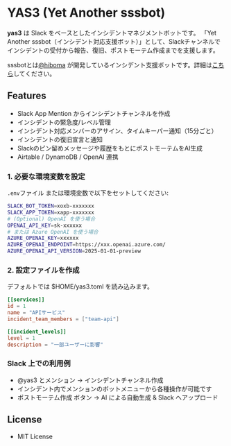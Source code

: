 # YAS3 (Yet Another sssbot)

**yas3** は Slack をベースとしたインシデントマネジメントボットです。
「Yet Another sssbot（インシデント対応支援ボット）」として、Slackチャンネルでインシデントの受付から報告、復旧、ポストモーテム作成までを支援します。

sssbotとは[@hiboma](https://github.com/hiboma) が開発しているインシデント支援ボットです。詳細は[こちら](https://speakerdeck.com/hiboma/insidentoresuponsuwozi-dong-hua-dezhi-yuan-suru-slack-bot-deren-ji-ti-nasekiyuriteidui-ce-woshi-xian-suru)してください。

## Features

- Slack App Mention からインシデントチャンネルを作成
- インシデントの緊急度/レベル管理
- インシデント対応メンバーのアサイン、タイムキーパー通知（15分ごと）
- インシデントの復旧宣言と通知
- Slackのピン留めメッセージや履歴をもとにポストモーテムをAI生成
- Airtable / DynamoDB / OpenAI 連携

### 1. 必要な環境変数を設定

`.env`ファイル または環境変数で以下をセットしてください:

```bash
SLACK_BOT_TOKEN=xoxb-xxxxxxx
SLACK_APP_TOKEN=xapp-xxxxxxx
# (Optional) OpenAI を使う場合
OPENAI_API_KEY=sk-xxxxxx
# または Azure OpenAI を使う場合
AZURE_OPENAI_KEY=xxxxxx
AZURE_OPENAI_ENDPOINT=https://xxx.openai.azure.com/
AZURE_OPENAI_API_VERSION=2025-01-01-preview
```

### 2. 設定ファイルを作成
デフォルトでは $HOME/yas3.toml を読み込みます。

```toml
[[services]]
id = 1
name = "APIサービス"
incident_team_members = ["team-api"]

[[incident_levels]]
level = 1
description = "一部ユーザーに影響"
```

### Slack 上での利用例

- @yas3 とメンション → インシデントチャンネル作成
- インシデント内でメンションのボットメニューから各種操作が可能です
- ポストモーテム作成 ボタン → AI による自動生成 & Slack へアップロード

## License
- MIT License
